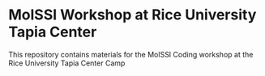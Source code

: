 # MolSSI Workshop at Rice University Tapia Center

This repository contains materials for the MolSSI Coding workshop at the Rice University Tapia Center Camp
